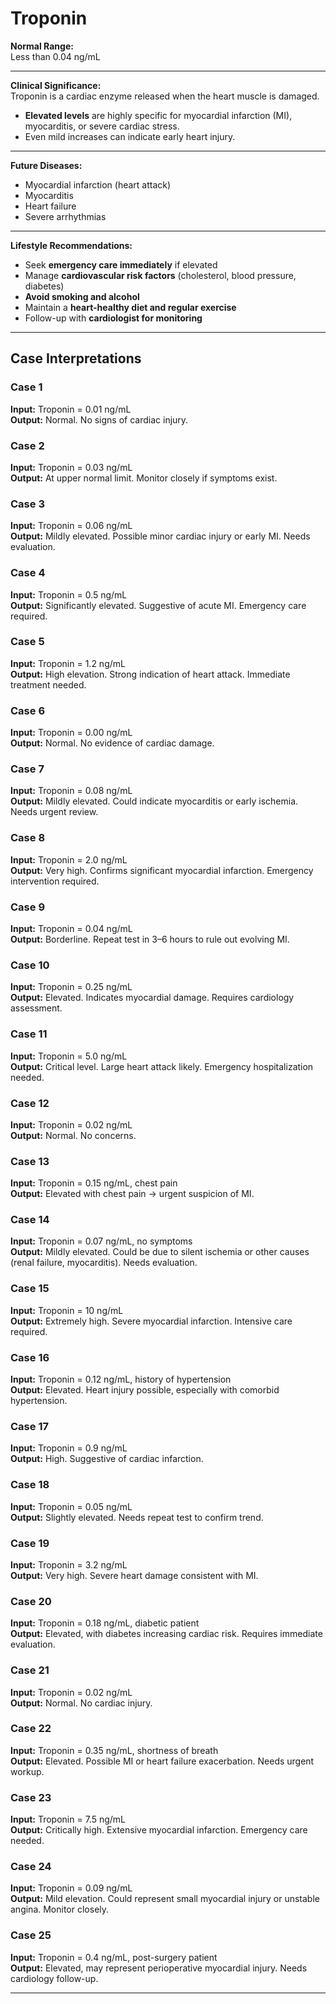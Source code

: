 # Troponin

**Normal Range:**  
Less than 0.04 ng/mL  

---

**Clinical Significance:**  
Troponin is a cardiac enzyme released when the heart muscle is damaged.  
- **Elevated levels** are highly specific for myocardial infarction (MI), myocarditis, or severe cardiac stress.  
- Even mild increases can indicate early heart injury.  

---

**Future Diseases:**  
- Myocardial infarction (heart attack)  
- Myocarditis  
- Heart failure  
- Severe arrhythmias  

---

**Lifestyle Recommendations:**  
- Seek **emergency care immediately** if elevated  
- Manage **cardiovascular risk factors** (cholesterol, blood pressure, diabetes)  
- **Avoid smoking and alcohol**  
- Maintain a **heart-healthy diet and regular exercise**  
- Follow-up with **cardiologist for monitoring**  

---

## Case Interpretations

### Case 1  
**Input:** Troponin = 0.01 ng/mL  
**Output:** Normal. No signs of cardiac injury.  

### Case 2  
**Input:** Troponin = 0.03 ng/mL  
**Output:** At upper normal limit. Monitor closely if symptoms exist.  

### Case 3  
**Input:** Troponin = 0.06 ng/mL  
**Output:** Mildly elevated. Possible minor cardiac injury or early MI. Needs evaluation.  

### Case 4  
**Input:** Troponin = 0.5 ng/mL  
**Output:** Significantly elevated. Suggestive of acute MI. Emergency care required.  

### Case 5  
**Input:** Troponin = 1.2 ng/mL  
**Output:** High elevation. Strong indication of heart attack. Immediate treatment needed.  

### Case 6  
**Input:** Troponin = 0.00 ng/mL  
**Output:** Normal. No evidence of cardiac damage.  

### Case 7  
**Input:** Troponin = 0.08 ng/mL  
**Output:** Mildly elevated. Could indicate myocarditis or early ischemia. Needs urgent review.  

### Case 8  
**Input:** Troponin = 2.0 ng/mL  
**Output:** Very high. Confirms significant myocardial infarction. Emergency intervention required.  

### Case 9  
**Input:** Troponin = 0.04 ng/mL  
**Output:** Borderline. Repeat test in 3–6 hours to rule out evolving MI.  

### Case 10  
**Input:** Troponin = 0.25 ng/mL  
**Output:** Elevated. Indicates myocardial damage. Requires cardiology assessment.  

### Case 11  
**Input:** Troponin = 5.0 ng/mL  
**Output:** Critical level. Large heart attack likely. Emergency hospitalization needed.  

### Case 12  
**Input:** Troponin = 0.02 ng/mL  
**Output:** Normal. No concerns.  

### Case 13  
**Input:** Troponin = 0.15 ng/mL, chest pain  
**Output:** Elevated with chest pain → urgent suspicion of MI.  

### Case 14  
**Input:** Troponin = 0.07 ng/mL, no symptoms  
**Output:** Mildly elevated. Could be due to silent ischemia or other causes (renal failure, myocarditis). Needs evaluation.  

### Case 15  
**Input:** Troponin = 10 ng/mL  
**Output:** Extremely high. Severe myocardial infarction. Intensive care required.  

### Case 16  
**Input:** Troponin = 0.12 ng/mL, history of hypertension  
**Output:** Elevated. Heart injury possible, especially with comorbid hypertension.  

### Case 17  
**Input:** Troponin = 0.9 ng/mL  
**Output:** High. Suggestive of cardiac infarction.  

### Case 18  
**Input:** Troponin = 0.05 ng/mL  
**Output:** Slightly elevated. Needs repeat test to confirm trend.  

### Case 19  
**Input:** Troponin = 3.2 ng/mL  
**Output:** Very high. Severe heart damage consistent with MI.  

### Case 20  
**Input:** Troponin = 0.18 ng/mL, diabetic patient  
**Output:** Elevated, with diabetes increasing cardiac risk. Requires immediate evaluation.  

### Case 21  
**Input:** Troponin = 0.02 ng/mL  
**Output:** Normal. No cardiac injury.  

### Case 22  
**Input:** Troponin = 0.35 ng/mL, shortness of breath  
**Output:** Elevated. Possible MI or heart failure exacerbation. Needs urgent workup.  

### Case 23  
**Input:** Troponin = 7.5 ng/mL  
**Output:** Critically high. Extensive myocardial infarction. Emergency care needed.  

### Case 24  
**Input:** Troponin = 0.09 ng/mL  
**Output:** Mild elevation. Could represent small myocardial injury or unstable angina. Monitor closely.  

### Case 25  
**Input:** Troponin = 0.4 ng/mL, post-surgery patient  
**Output:** Elevated, may represent perioperative myocardial injury. Needs cardiology follow-up.  

---
